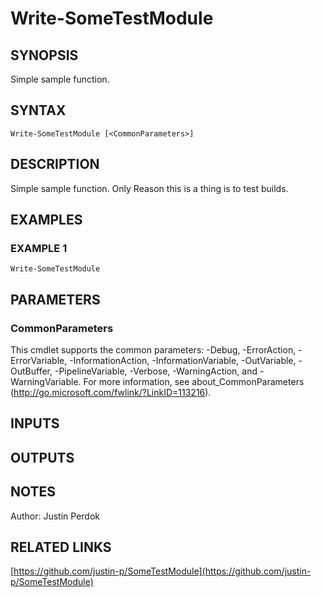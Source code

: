 ﻿---
external help file: SomeTestModule-help.xml
Module Name: SomeTestModule
online version: https://github.com/justin-p/SomeTestModule
schema: 2.0.0
---

# Write-SomeTestModule

## SYNOPSIS
Simple sample function.

## SYNTAX

```
Write-SomeTestModule [<CommonParameters>]
```

## DESCRIPTION
Simple sample function.
Only Reason this is a thing is to test builds.

## EXAMPLES

### EXAMPLE 1
```
Write-SomeTestModule
```

## PARAMETERS

### CommonParameters
This cmdlet supports the common parameters: -Debug, -ErrorAction, -ErrorVariable, -InformationAction, -InformationVariable, -OutVariable, -OutBuffer, -PipelineVariable, -Verbose, -WarningAction, and -WarningVariable.
For more information, see about_CommonParameters (http://go.microsoft.com/fwlink/?LinkID=113216).

## INPUTS

## OUTPUTS

## NOTES
Author: Justin Perdok

## RELATED LINKS

[https://github.com/justin-p/SomeTestModule](https://github.com/justin-p/SomeTestModule)

